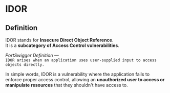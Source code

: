 # IDOR

## Definition

IDOR stands for **Insecure Direct Object Reference**.  
It is a **subcategory of Access Control vulnerabilities**.

*PortSwigger Definition* —  
`IDOR arises when an application uses user-supplied input to access objects directly.`

In simple words, IDOR is a vulnerability where the application fails to enforce proper access control, allowing an **unauthorized user to access or manipulate resources** that they shouldn't have access to.
